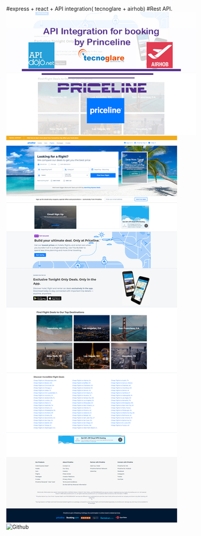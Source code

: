 #express + react + API integration( tecnoglare + airhob)
#Rest API.
![Github](https://github.com/Alexey1fullstack/Express_booking_integraion/blob/master/images/1.jpg)
![Github](https://github.com/Alexey1fullstack/Express_booking_integraion/blob/master/images/2.png)
![Github](https://github.com/Alexey1fullstack/Express_booking_integraion/blob/master/images/3.png)
